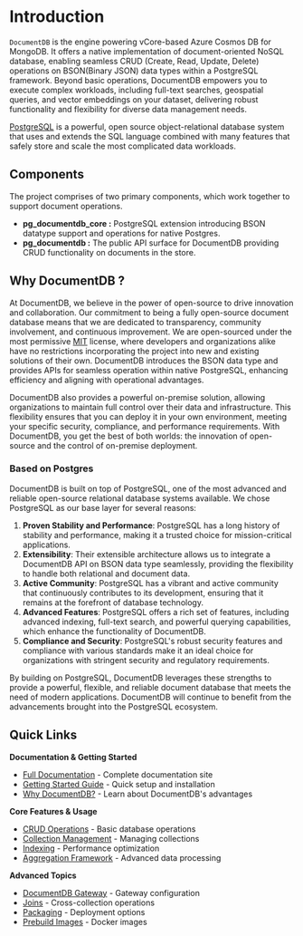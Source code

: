 # Introduction

`DocumentDB` is the engine powering vCore-based Azure Cosmos DB for MongoDB. It offers a native implementation of document-oriented NoSQL database, enabling seamless CRUD (Create, Read, Update, Delete) operations on BSON(Binary JSON) data types within a PostgreSQL framework. Beyond basic operations, DocumentDB empowers you to execute complex workloads, including full-text searches, geospatial queries, and vector embeddings on your dataset, delivering robust functionality and flexibility for diverse data management needs.

[PostgreSQL](https://www.postgresql.org/about/) is a powerful, open source object-relational database system that uses and extends the SQL language combined with many features that safely store and scale the most complicated data workloads.

## Components

The project comprises of two primary components, which work together to support document operations.

- **pg_documentdb_core :** PostgreSQL extension introducing BSON datatype support and operations for native Postgres.
- **pg_documentdb :** The public API surface for DocumentDB providing CRUD functionality on documents in the store.


## Why DocumentDB ?

At DocumentDB, we believe in the power of open-source to drive innovation and collaboration. Our commitment to being a fully open-source document database means that we are dedicated to transparency, community involvement, and continuous improvement. We are open-sourced under the most permissive [MIT](https://opensource.org/license/mit) license, where developers and organizations alike have no restrictions incorporating the project into new and existing solutions of their own. DocumentDB introduces the BSON data type and provides APIs for seamless operation within native PostgreSQL, enhancing efficiency and aligning with operational advantages.

DocumentDB also provides a powerful on-premise solution, allowing organizations to maintain full control over their data and infrastructure. This flexibility ensures that you can deploy it in your own environment, meeting your specific security, compliance, and performance requirements. With DocumentDB, you get the best of both worlds: the innovation of open-source and the control of on-premise deployment.

### Based on Postgres

DocumentDB is built on top of PostgreSQL, one of the most advanced and reliable open-source relational database systems available. We chose PostgreSQL as our base layer for several reasons:

1. **Proven Stability and Performance**: PostgreSQL has a long history of stability and performance, making it a trusted choice for mission-critical applications.
2. **Extensibility**: Their extensible architecture allows us to integrate a DocumentDB API on BSON data type seamlessly, providing the flexibility to handle both relational and document data.
3. **Active Community**: PostgreSQL has a vibrant and active community that continuously contributes to its development, ensuring that it remains at the forefront of database technology.
4. **Advanced Features**: PostgreSQL offers a rich set of features, including advanced indexing, full-text search, and powerful querying capabilities, which enhance the functionality of DocumentDB.
5. **Compliance and Security**: PostgreSQL's robust security features and compliance with various standards make it an ideal choice for organizations with stringent security and regulatory requirements.

By building on PostgreSQL, DocumentDB leverages these strengths to provide a powerful, flexible, and reliable document database that meets the need of modern applications. DocumentDB will continue to benefit from the advancements brought into the PostgreSQL ecosystem.

## Quick Links

**Documentation & Getting Started**
- [Full Documentation](https://microsoft.github.io/documentdb/v1/) - Complete documentation site
- [Getting Started Guide](https://microsoft.github.io/documentdb/v1/get-started/) - Quick setup and installation
- [Why DocumentDB?](https://microsoft.github.io/documentdb/v1/why-documentdb/) - Learn about DocumentDB's advantages

**Core Features & Usage**
- [CRUD Operations](https://microsoft.github.io/documentdb/v1/usage/) - Basic database operations
- [Collection Management](https://microsoft.github.io/documentdb/v1/collection-management/) - Managing collections
- [Indexing](https://microsoft.github.io/documentdb/v1/indexing/) - Performance optimization
- [Aggregation Framework](https://microsoft.github.io/documentdb/v1/aggregation/) - Advanced data processing

**Advanced Topics**
- [DocumentDB Gateway](https://microsoft.github.io/documentdb/v1/gateway/) - Gateway configuration
- [Joins](https://microsoft.github.io/documentdb/v1/joins/) - Cross-collection operations
- [Packaging](https://microsoft.github.io/documentdb/v1/packaging/) - Deployment options
- [Prebuild Images](https://microsoft.github.io/documentdb/v1/prebuild/) - Docker images